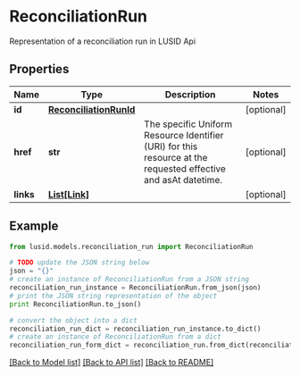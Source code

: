 # ReconciliationRun

Representation of a reconciliation run in LUSID Api

## Properties
Name | Type | Description | Notes
------------ | ------------- | ------------- | -------------
**id** | [**ReconciliationRunId**](ReconciliationRunId.md) |  | [optional] 
**href** | **str** | The specific Uniform Resource Identifier (URI) for this resource at the requested effective and asAt datetime. | [optional] 
**links** | [**List[Link]**](Link.md) |  | [optional] 

## Example

```python
from lusid.models.reconciliation_run import ReconciliationRun

# TODO update the JSON string below
json = "{}"
# create an instance of ReconciliationRun from a JSON string
reconciliation_run_instance = ReconciliationRun.from_json(json)
# print the JSON string representation of the object
print ReconciliationRun.to_json()

# convert the object into a dict
reconciliation_run_dict = reconciliation_run_instance.to_dict()
# create an instance of ReconciliationRun from a dict
reconciliation_run_form_dict = reconciliation_run.from_dict(reconciliation_run_dict)
```
[[Back to Model list]](../README.md#documentation-for-models) [[Back to API list]](../README.md#documentation-for-api-endpoints) [[Back to README]](../README.md)


